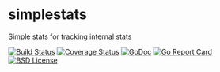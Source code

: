 # simplestats
Simple stats for tracking internal stats

[![Build Status](https://travis-ci.org/linkosmos/simplestats.svg?branch=master)](https://travis-ci.org/linkosmos/simplestats)
[![Coverage Status](https://coveralls.io/repos/github/linkosmos/simplestats/badge.svg?branch=master)](https://coveralls.io/github/linkosmos/simplestats?branch=master)
[![GoDoc](http://godoc.org/github.com/linkosmos/simplestats?status.svg)](http://godoc.org/github.com/linkosmos/simplestats)
[![Go Report Card](http://goreportcard.com/badge/linkosmos/simplestats)](http://goreportcard.com/report/linkosmos/simplestats)
[![BSD License](http://img.shields.io/badge/license-BSD-blue.svg)](http://opensource.org/licenses/BSD-3-Clause)
